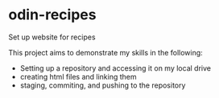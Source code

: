 # odin-recipes
Set up website for recipes

This project aims to demonstrate my skills in the following:
- Setting up a repository and accessing it on my local drive
- creating html files and linking them
- staging, commiting, and pushing to the repository 